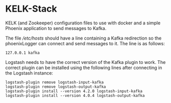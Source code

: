 # KELK-Stack
KELK (and Zookeeper) configuration files to use with docker and a simple Phoenix application to send messages to Kafka.

The file */etc/hosts* should have a line containing a Kafka redirection so the phoenixLogger can connect and send messages to it. The line is as follows:

```
127.0.0.1 kafka
```

Logstash needs to have the correct version of the Kafka plugin to work. The correct plugin can be installed using the following lines after connecting in the Logstash instance:

```
logstash-plugin remove logstash-input-kafka
logstash-plugin remove logstash-output-kafka
logstash-plugin install --version 4.2.0 logstash-input-kafka
logstash-plugin install --version 4.0.4 logstash-output-kafka
```
